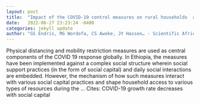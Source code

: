 ```yaml
---
layout: post
title:  "Impact of the COVID-19 control measures on rural households  access to social capital for mobilizing resources in Eastern Ethiopia"
date:   2022-06-27 23:23:24 -0400
categories: jekyll update
author: "GS Endris, MG Wordofa, CS Awoke, JY Hassen… - Scientific African, 2022"
---
```

Physical distancing and mobility restriction measures are used as central components of the COVID 19 response globally. In Ethiopia, the measures have been implemented against a complex social structure wherein social support practices (in the form of social capital) and daily social interactions are embedded. However, the mechanism of how such measures interact with various social capital practices and shape household access to various types of resources during the …
Cites: ‪COVID-19 growth rate decreases with social capital‬  